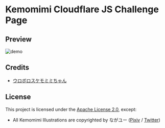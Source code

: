 # Kemomimi Cloudflare JS Challenge Page

## Preview

![demo](https://i2.wmcdn.net/2020/06/30/Mghzf3U8.png)

## Credits

* [ウロボロスケモミミちゃん](https://twitter.com/naga_U_/status/1043287496400953344)

## License

This project is licensed under the [Apache License 2.0](/LICENSE), except:

* All Kemomimi Illustrations are copyrighted by ながユー ([Pixiv](https://www.pixiv.net/users/2509595) / [Twitter](https://twitter.com/naga_u_))
